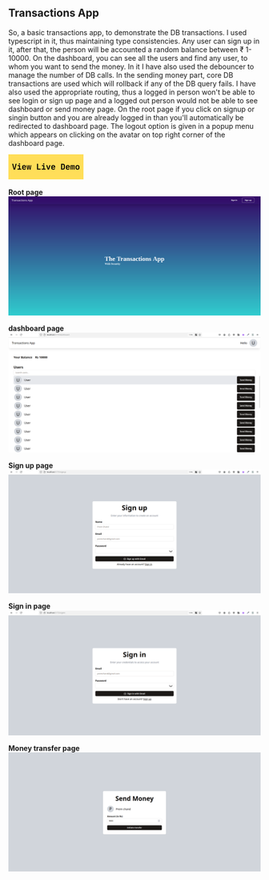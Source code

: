 ## Transactions App

So, a basic transactions app, to demonstrate the DB transactions. I used typescript in it, thus maintaining type consistencies. Any user can sign up in it, after that, the person will be accounted a random balance between ₹ 1-10000. On the dashboard, you can see all the users and find any user, to whom you want to send the money. In it I have also used the debouncer to manage the number of DB calls. In the sending money part, core DB transactions are used which will rollback if any of the DB query fails. I have also used the appropriate routing, thus a logged in person won't be able to see login or sign up page and a logged out person would not be able to see dashboard or send money page. On the root page if you click on signup or singin button and you are already logged in than you'll automatically be redirected to dashboard page. The logout option is given in a popup menu which appears on clicking on the avatar on top right corner of the dashboard page.

[![View Live Demo](/images/LiveDemo.png)](https://transactions-app-aleph.vercel.app/)

**Root page**
![root](images/Post_57.png)

**dashboard page**
![dashboard](images/Post_54.png)

**Sign up page**
![Sign Up](images/Post_55.png)

**Sign in page**
![Sign in](images/Post_56.png)

**Money transfer page**
![money transfer](images/Post_58.png)
